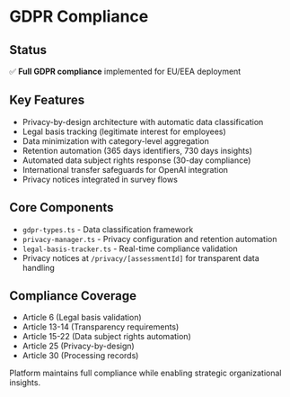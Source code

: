 # GDPR Compliance

## Status
✅ **Full GDPR compliance** implemented for EU/EEA deployment

## Key Features
- Privacy-by-design architecture with automatic data classification
- Legal basis tracking (legitimate interest for employees)
- Data minimization with category-level aggregation
- Retention automation (365 days identifiers, 730 days insights)
- Automated data subject rights response (30-day compliance)
- International transfer safeguards for OpenAI integration
- Privacy notices integrated in survey flows

## Core Components
- `gdpr-types.ts` - Data classification framework
- `privacy-manager.ts` - Privacy configuration and retention automation
- `legal-basis-tracker.ts` - Real-time compliance validation
- Privacy notices at `/privacy/[assessmentId]` for transparent data handling

## Compliance Coverage
- Article 6 (Legal basis validation)
- Article 13-14 (Transparency requirements)
- Article 15-22 (Data subject rights automation)
- Article 25 (Privacy-by-design)
- Article 30 (Processing records)

Platform maintains full compliance while enabling strategic organizational insights.